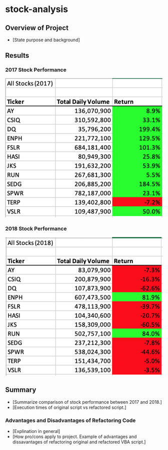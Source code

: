 # stock-analysis

## Overview of Project
- [State purpose and background]

## Results

### 2017 Stock Performance
![2017 Stock Performance](https://github.com/SidneyHollingsworth/stock-analysis/blob/25b17ab3936763aef25b6272921894b605eb7514/Resources/VBA_Challenge_2017.png "Text to show on mouseover")

### 2018 Stock Performance
![2018 Stock Performance](https://github.com/SidneyHollingsworth/stock-analysis/blob/25b17ab3936763aef25b6272921894b605eb7514/Resources/VBA_Challenge_2018.png "Text to show on mouseover")

## Summary 
- [Summarize comparison of stock performance between 2017 and 2018.]
- [Execution times of original script vs refactored script.]

### Advantages and Disadvantages of Refactoring Code
- [Explination in general]
- [How pro/cons apply to project. Example of advantages and dissavantages of refactoring original and refactored VBA script.]


